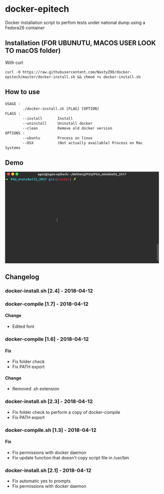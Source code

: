 # docker-epitech
Docker installation script to perfom tests  under national dump using a Fedora26 container

## Installation (FOR UBUNUTU, MACOS USER LOOK TO macOS folder)

With curl
```shell
curl -O https://raw.githubusercontent.com/NastyZ98/docker-epitech/master/docker-install.sh && chmod +x docker-install.sh
```

## How to use

```shell
USAGE :
        ./docker-install.sh [FLAG] [OPTION]
FLAGS :
        --install       Install
        --uninstall     Uninstall docker
        --clean         Remove old docker version
OPTIONS :
        --ubuntu        Process on linux
        --OSX           (Not actually available) Process on Mac Systems
```

## Demo
![GIF](https://raw.githubusercontent.com/NastyZ98/docker-epitech/master/demo/demo.gif)

## Changelog
### docker-install.sh [2.4] - 2018-04-12
### docker-compile [1.7] - 2018-04-12
#### Change
- Edited font

### docker-compile [1.6] - 2018-04-12
#### Fix
- Fix folder check
- Fix PATH export
#### Change
- Removed .sh extension
### docker-install.sh [2.3] - 2018-04-12
- Fix folder check to perform a copy of docker-compile
- Fix PATH export

### docker-compile.sh [1.3] - 2018-04-12
#### Fix
- Fix permissions with docker daemon
- Fix update function that doesn't copy script file in /usr/bin
### docker-install.sh [2.1] - 2018-04-12
- Fix automatic yes to prompts
- Fix permissions with docker daemon